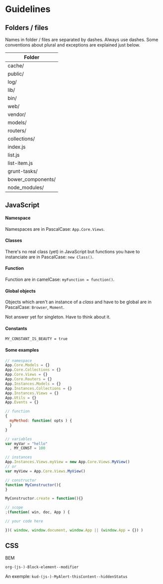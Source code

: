 # Guidelines

## Folders / files

Names in folder / files are separated by dashes. Always use dashes. Some conventions about plural and exceptions are explained just below.

Folder |
---|
cache/ |
public/ |
log/ |
lib/ |
bin/ |
web/ |
vendor/ |
models/ |
routers/ |
collections/ |
index.js |
list.js |
list-item.js |
grunt-tasks/ |
bower_components/ |
node_modules/ |


## JavaScript

#### Namespace

Namespaces are in PascalCase: ```App.Core.Views```.

#### Classes

There's no real class (yet) in JavaScript but functions you have to instanciate are in PascalCase: ```new Class()```.

#### Function

Function are in camelCase: ```myFunction = function()```.

#### Global objects

Objects which aren't an instance of a _class_ and have to be global are in PascalCase: ```Browser```, ```Moment```.

Not answer yet for singleton. Have to think about it.

#### Constants

```MY_CONSTANT_IS_BEAUTY = true```

#### Some examples

```javascript
// namespace
App.Core.Models = {}
App.Core.Collections = {}
App.Core.Views = {}
App.Core.Routers = {}
App.Instances.Models = {}
App.Instances.Collections = {}
App.Instances.Views = {}
App.Utils = {}
App.Events = {}

// function
{
  myMethod: function( opts ) {
  }
}

// variables
var myVar = "hello"
  , MY_CONST = 100

// instances
App.Instances.Views.myView = new App.Core.Views.MyView()
// or
var myView = App.Core.Views.MyView()

// constructor
function MyConstructor(){
}

MyConstructor.create = function(){}

// scope
;(function( win, doc, App ) {

// your code here

})( window, window.document, window.App || (window.App = {}) )

```

## CSS

BEM

```
org-(js-)-Block-element--modifier
```

An exemple: ```kud-(js-)-MyAlert-thisContent--hiddenStatus```
